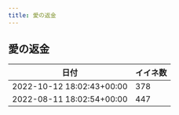 ```yaml
---
title: 愛の返金
---
```

## 愛の返金

|日付|イイネ数|
|-|-|
|2022-10-12 18:02:43+00:00|378|
|2022-08-11 18:02:54+00:00|447|
